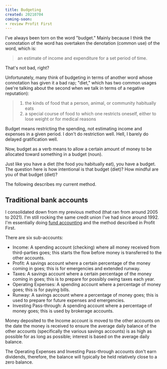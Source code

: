 ```yaml
---
title: Budgeting
created: 20210704
coming-soon:
- review Profit First
---
```


I've always been torn on the word "budget." Mainly because I think the connotation of the word has overtaken the denotation (common use) of the word, which is:

> an estimate of income and expenditure for a set period of time.

That's not bad, right?

Unfortunately, many think of budgeting in terms of another word whose connotation has given it a bad rap; "diet," which has two common usages (we're talking about the second when we talk in terms of a negative reputation):

> 1. the kinds of food that a person, animal, or community habitually eats
> 2. a special course of food to which one restricts oneself, either to lose weight or for medical reasons

Budget means restricting the spending, not estimating income and expenses in a given period. I don't do restriction well. Hell, I barely do delayed gratification well.

Now, budget as a verb means to allow a certain amount of money to be allocated toward something in a budget (noun). 

Just like you have a diet (the food you habitually eat), you have a budget. The question here is how intentional is that budget (diet)? How mindful are you of that budget (diet)?

The following describes my current method.

## Traditional bank accounts

I consolidated down from my previous method (that ran from around 2005 to 2021). I'm still rocking the same credit union I've had since around 1992. I'm essentially doing [fund accounting](https://en.wikipedia.org/wiki/Fund_accounting) and the method described in Profit First.

There are six sub-accounts:

- Income: A spending account (checking) where all money received from third-parties goes; this starts the flow before money is transferred to the other accounts.
- Profit: A savings account where a certain percentage of the money coming in goes; this is for emergencies and extended runway.
- Taxes: A savings account where a certain percentage of the money coming in goes; this is to prepare for possibly owing taxes each year.
- Operating Expenses: A spending account where a percentage of money goes; this is for paying bills.
- Runway: A savings account where a percentage of money goes; this is used to prepare for future expenses and emergencies.
- Investing Pass-through: A spending account where a percentage of money goes; this is used by brokerage accounts.

Money deposited to the Income account is moved to the other accounts on the date the money is received to ensure the average daily balance of the other accounts (specifically the various savings accounts) is as high as possible for as long as possible; interest is based on the average daily balance.

The Operating Expenses and Investing Pass-through accounts don't earn dividends, therefore, the balance will typically be held relatively close to a zero balance.